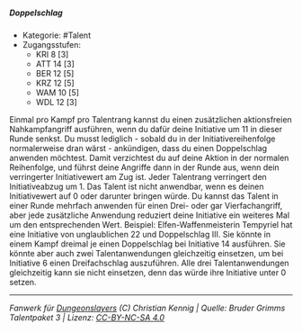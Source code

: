 <!---
Dies ist ein Fanwerk für DUNGEONSLAYERS (C) von Christian Kennig

Quellen:      [Bruder Grimms Talentpaket 3](https://www.f-space.de/ds4/downloads.html)
              [Talentbeschreibungen](https://www.f-space.de/ds4/tools-talentcards.html)
License:      [CC-BY-NC-SA 4.0](https://creativecommons.org/licenses/by-nc-sa/4.0/deed.de)
Richtlinien:  [Fanwerkrichtlinien](https://www.dungeonslayers.net/fanwerk-richtlinien/)
Autor:        Zauberlehrling
-->

  
##### Doppelschlag  
- Kategorie: #Talent  
- Zugangsstufen:  
  - KRI 8 [3]  
  - ATT 14 [3]  
  - BER 12 [5]  
  - KRZ 12 [5]  
  - WAM 10 [5]  
  - WDL 12 [3]  

Einmal pro Kampf pro Talentrang kannst du einen zusätzlichen aktionsfreien Nahkampfangriff ausführen, wenn du dafür deine Initiative um 11 in dieser Runde senkst. Du musst lediglich - sobald du in der Initiativereihenfolge normalerweise dran wärst - ankündigen, dass du einen Doppelschlag anwenden möchtest. Damit verzichtest du auf deine Aktion in der normalen Reihenfolge, und führst deine Angriffe dann in der Runde aus, wenn dein verringerter Initiativewert am Zug ist. Jeder Talentrang verringert den Initiativeabzug um 1. Das Talent ist nicht anwendbar, wenn es deinen Initiativewert auf 0 oder darunter bringen würde. Du kannst das Talent in einer Runde mehrfach anwenden für einen Drei- oder gar Vierfachangriff, aber jede zusätzliche Anwendung reduziert deine Initiative ein weiteres Mal um den entsprechenden Wert. Beispiel: Elfen-Waffenmeisterin Tempyriel hat eine Initiative von unglaublichen 22 und Doppelschlag III. Sie könnte in einem Kampf dreimal je einen Doppelschlag bei Initiative 14 ausführen. Sie könnte aber auch zwei Talentanwendungen gleichzeitig einsetzen, um bei Initiative 6 einen Dreifachschlag auszuführen. Alle drei Talentanwendungen gleichzeitig kann sie nicht einsetzen, denn das würde ihre Initiative unter 0 setzen.


___  
*Fanwerk für [Dungeonslayers](https://www.dungeonslayers.net/) (C) Christian Kennig | Quelle: Bruder Grimms Talentpaket 3 | Lizenz: [CC-BY-NC-SA 4.0](https://creativecommons.org/licenses/by-nc-sa/4.0/deed.de)*  